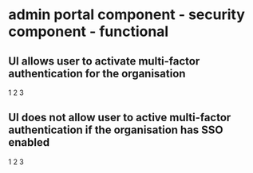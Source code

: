 # admin portal component - security component - functional

## UI allows user to activate multi-factor authentication for the organisation

1
2
3

## UI does not allow user to active multi-factor authentication if the organisation has SSO enabled

1
2
3

